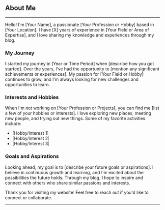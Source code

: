 ## About Me
---
Hello! I'm [Your Name], a passionate [Your Profession or Hobby] based in [Your Location]. I have [X] years of experience in [Your Field or Area of Expertise], and I love sharing my knowledge and experiences through my blog.

### My Journey

I started my journey in [Year or Time Period] when [describe how you got started]. Over the years, I've had the opportunity to [mention any significant achievements or experiences]. My passion for [Your Field or Hobby] continues to grow, and I'm always looking for new challenges and opportunities to learn.

### Interests and Hobbies

When I'm not working on [Your Profession or Projects], you can find me [list a few of your hobbies or interests]. I love exploring new places, meeting new people, and trying out new things. Some of my favorite activities include:
- [Hobby/Interest 1]
- [Hobby/Interest 2]
- [Hobby/Interest 3]

### Goals and Aspirations

Looking ahead, my goal is to [describe your future goals or aspirations]. I believe in continuous growth and learning, and I'm excited about the possibilities the future holds. Through my blog, I hope to inspire and connect with others who share similar passions and interests.

Thank you for visiting my website! Feel free to reach out if you'd like to connect or collaborate.

---

